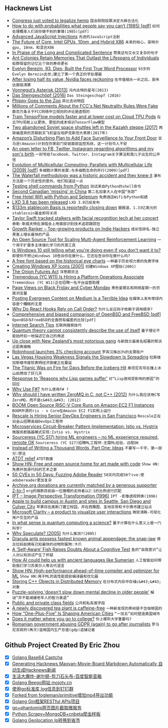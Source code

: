## Hacknews List


- [Congress just voted to legalize hemp](https://www.vox.com/policy-and-politics/2018/12/12/18136408/congress-hemp-marijuana-legalization-farm-bill)  `国会刚刚投票决定大麻合法化`
- [How to do with probabilities what people say you can’t (1985) [pdf]](https://ftp.cs.ucla.edu/pub/stat_ser/r49.pdf)  `如何处理概率人们说你做不到的事情(1985)[pdf]`
- [Advanced JavaScript Injections](https://brutelogic.com.br/blog/advanced-javascript-injections/)  `先进的JavaScript注射`
- [The Future of Core, Intel GPUs, 10nm, and Hybrid X86](https://www.anandtech.com/show/13699/intel-architecture-day-2018-core-future-hybrid-x86)  `未来的核心，英特尔gpu, 10nm，和混合X86`
- [In Praise of the Long and Complicated Sentence](https://lithub.com/in-praise-of-the-long-and-complicated-sentence/)  `赞美这句又长又复杂的句子`
- [Ant Colonies Retain Memories That Outlast the Lifespans of Individuals](https://www.smithsonianmag.com/science-nature/ant-colonies-retain-memories-outlast-lifespans-individuals-180971022/)  `蚁群保留的记忆比个体的寿命更长`
- [Evelyn Berezin, 93, Dies; Built the First True Word Processor](https://www.nytimes.com/2018/12/10/obituaries/evelyn-berezin-dead.html)  `93岁的Evelyn Berezin去世;建立了第一个真正的字处理器`
- [After losing half its value, Nvidia faces reckoning](https://techcrunch.com/2018/12/12/nvidia-perfect-storm/)  `在市值缩水一半之后，英伟达面临清算`
- [Vonnegut’s Asterisk (2013)](https://axelhow.com/2013/01/19/vonnegut-asterisk/)  `冯内古特的星号(2013)`
- [Das Steingeschöpf (2016)](http://strangehorizons.com/fiction/das-steingeschopf/)  `Das Steingeschopf (2016)`
- [Phippy Goes to the Zoo](https://www.cncf.io/phippy-goes-to-the-zoo-book/)  `菲比去动物园`
- [Millions of Comments About the FCC&#39;s Net Neutrality Rules Were Fake](https://www.buzzfeednews.com/article/kevincollier/feds-investigation-net-neutrality-comments)  `数百万条关于FCC网络中立规则的评论是虚假的`
- [Train TensorFlow models faster and at lower cost on Cloud TPU Pods](https://cloud.google.com/blog/products/ai-machine-learning/now-you-can-train-ml-models-faster-and-lower-cost-cloud-tpu-pods)  `在云TPU吊舱上以更快、更低的成本培训TensorFlow模型`
- [Two abandoned Soviet space shuttles left in the Kazakh steppe (2017)](http://edition.cnn.com/style/article/baikonur-buran-soviet-space-shuttle/index.html)  `两架被遗弃的苏联航天飞机留在哈萨克斯坦大草原(2017年)`
- [Amazon’s Disturbing Plan to Add Face Surveillance to Your Front Door](https://www.aclu.org/blog/privacy-technology/surveillance-technologies/amazons-disturbing-plan-add-face-surveillance-yo-0)  `亚马逊(Amazon)计划在你家前门安装面部监控系统，这一计划令人不安`
- [An open letter to FB, Twitter, Instagram regarding algorithms and my son&#39;s birth](https://twitter.com/gbrockell/status/1072589687489998848)  `一封写给facebook、Twitter、Instagram关于算法和我儿子出生的公开信`
- [Evolution of Multicellular Computing: Parallels with Multicellular Life (2009) [pdf]](http://www.evolutionofcomputing.org/Birmingham09Seminar.pdf)  `多细胞计算的发展:与多细胞生命的并行(2009)[pdf]`
- [The Waterfall methodology was a historic accident and they knew it](http://beza1e1.tuxen.de/waterfall.html)  `瀑布方法是一个历史性的意外，他们知道这一点`
- [Testing shell commands from Python](https://blog.esciencecenter.nl/testing-shell-commands-from-python-2a2ec87ebf71)  `测试来自Python的shell命令`
- [Second Canadian &#39;missing&#39; in China](https://www.bbc.com/news/world-asia-china-46548614)  `第二名加拿大人在中国“失踪”`
- [Free Hotel Wifi with Python and Selenium](https://gkbrk.com/2018/12/free-hotel-wifi-with-python-and-selenium/)  `免费酒店Wifi与Python和硒`
- [LXD 3.8 has been released](https://discuss.linuxcontainers.org/t/lxd-3-8-has-been-released/3450)  `LXD 3.8已经发布`
- [$133m stablecoin Basis is reportedly closing down](https://cryptonews.com/news/usd-133m-stablecoin-basis-is-reportedly-closing-down-3064.htm)  `据报道，1.33亿美元的stablecoin基金即将关闭`
- [Taylor Swift tracked stalkers with facial recognition tech at her concert](https://www.theverge.com/2018/12/12/18137984/taylor-swift-facial-recognition-tech-concert-attendees-stalkers)  `泰勒·斯威夫特在演唱会上用面部识别技术追踪跟踪狂`
- [Growth Ranker – Top-growing products on Indie Hackers](https://www.growthranker.com)  `成长性排名-独立黑客上增长最快的产品`
- [An Open Source Tool for Scaling Multi-Agent Reinforcement Learning](https://bair.berkeley.edu/blog/2018/12/12/rllib/)  `一个用于扩展多主体强化学习的开源工具`
- [Is Windows 10 still telling what you&#39;re doing even if you don&#39;t want it to?](https://www.zdnet.com/article/is-windows-10-still-telling-microsoft-what-youre-doing-even-if-you-dont-want-it-to/)  `即使你不想让Windows 10告诉你在做什么，它还在告诉你在做什么吗?`
- [A free font based on the historical eye charts](https://optician-sans.com/)  `一种基于历史视力表的免费字体`
- [Creating Windows XP Icons (2001)](https://msdn.microsoft.com/en-us/library/ms997636.aspx)  `创建Windows XP图标(2001)`
- [The Onion Futures Act](https://en.wikipedia.org/wiki/Onion_Futures_Act)  `洋葱期货法`
- [Tremendous (YC W11) Is Hiring a Platform Operations Associate](https://www.giftrocket.com/assets/jobs/Platform%20Operations%20Associate-9a8b3dbb736b2382253bf3644c926c4fbe8292a3952cd0750df9948b172ef95c.pdf)  `Tremendous (YC W11)正在招聘一名平台运营助理`
- [Page Views on Black Friday and Cyber Monday](https://blog.cloudflare.com/the-truth-about-black-friday-and-cyber-monday/)  `黑色星期五和网络星期一的页面浏览量`
- [Posting Evergreen Content on Medium Is a Terrible Idea](https://bts.nomadgate.com/medium-evergreen-content)  `在媒体上发布常绿内容是个糟糕的主意`
- [Why Do React Hooks Rely on Call Order?](https://overreacted.io/why-do-hooks-rely-on-call-order/)  `为什么反应钩子依赖于调用顺序?`
- [Comprehensive and biased comparison of OpenBSD and FreeBSD [pdf]](https://www.bsdfrog.org/pub/events/my_bsd_sucks_less_than_yours-AsiaBSDCon2017-paper.pdf)  `OpenBSD与FreeBSD的全面而有偏差的比较[pdf]`
- [Internet Search Tips](https://www.gwern.net/Search)  `互联网搜索技巧`
- [Quantum theory cannot consistently describe the use of itself](https://www.nature.com/articles/s41467-018-05739-8)  `量子理论不能始终如一地描述它自己的用途`
- [Up close with New Zealand’s most notorious gang](https://www.huckmag.com/art-and-culture/photography-2/up-close-with-new-zealands-most-notorious-gang/)  `与新西兰最臭名昭著的帮派近距离接触`
- [Robinhood launches 3% checking account](https://techcrunch.com/2018/12/13/robinhood-free-checking-and-savings-accounts/)  `罗宾汉推出3%的支票账户`
- [Las Vegas Housing Weakness Signals the Slowdown Is Spreading](https://www.wsj.com/articles/las-vegas-housing-weakness-signals-the-slowdown-is-spreading-11544702400)  `拉斯维加斯楼市疲软表明经济放缓正在蔓延`
- [The Titanic Was on Fire for Days Before the Iceberg Hit](https://medium.com/dialogue-and-discourse/the-titanic-was-on-fire-for-days-before-the-iceberg-hit-94fa26471dfa)  `泰坦尼克号在撞上冰山前燃烧了好几天`
- [Response to &#39;Reasons why Lisp games suffer&#39;](http://techsnuffle.com/2018/12/07/reasons-why-lisp-games-suffer-corrections)  `对“Lisp游戏受影响的原因”的回应`
- [Why Use F#?](https://fsharpforfunandprofit.com/why-use-fsharp/)  `为什么使用f# ?`
- [Why should I have written ZeroMQ in C, not C&#43;&#43; (2012)](http://250bpm.com/blog:4)  `为什么我应该用C写ZeroMQ，而不是c&#43;&#43; (2012)`
- [BOOM Open Source RISC-V Core Runs on Amazon EC2 F1 Instances](https://www.cnx-software.com/2018/12/13/boom-risc-v-core-amazon-ec2-f1/)  `BOOM开源的ris - v Core在Amazon EC2 F1实例上运行`
- [Rescale Is Hiring Senior DevOps Engineers in San Francisco](https://jobs.lever.co/rescale/5bbd7886-8b96-4bf6-a0be-c5df930b9fd3?lever-origin=applied&amp;lever-source%5B%5D=Hacker%20News)  `Rescale正在旧金山招聘高级DevOps工程师`
- [Microservices Circuit-Breaker Pattern Implementation: Istio vs. Hystrix](https://www.exoscale.com/syslog/istio-vs-hystrix-circuit-breaker/)  `微服务断路器模式实现:Istio vs. Hystrix`
- [Sourceress (YC S17) hiring ML engineers – no ML experience required, remote OK](https://www.sourceress.com/jobs/machine-learning-engineer)  `Sourceress (YC S17)招聘ML工程师-无需ML经验，远程OK`
- [Instead of Writing a Thousand Words, Part One: Ideas](https://www.laphamsquarterly.org/ideas-infographic/)  `不要写一千字，第一部分:想法`
- [ATDT relief](https://rachelbythebay.com/w/2018/12/11/ring/)  `ATDT救援`
- [Show HN: Free and open source home for art made with code](https://shadergif.com/)  `Show HN:免费开放源代码的艺术之家`
- [50 CVEs in 50 Days: Fuzzing Adobe Reader](https://research.checkpoint.com/50-adobe-cves-in-50-days/)  `50天内完成50个cve:使adobereader更加复杂`
- [Archive.org donations are currently matched by a generous supporter 2-to-1](https://archive.org/donate/)  `org的捐款目前由一位慷慨的支持者以2:1的比例进行匹配`
- [IPT – Image Perspective Transformation (1996)](http://www.fmwconcepts.com/fmw/ipt.html)  `IPT -影像透视转换(1996)`
- [Apple to build campus in Austin and sites in Seattle, San Diego and Culver City](https://www.apple.com/newsroom/2018/12/apple-to-build-new-campus-in-austin-and-add-jobs-across-the-us/)  `苹果将在奥斯汀建立校园，并在西雅图、圣地亚哥和卡尔弗市建立站点`
- [Microsoft Clarity – a product to visualize user interactions](https://blogs.bing.com/webmaster/november-2018/Introducing-Clarity-a-web-analytics-product)  `微软清晰-可视化用户交互的产品`
- [In what sense is quantum computing a science?](http://cognitivemedium.com/qc-a-science)  `量子计算在什么意义上是一门科学?`
- [Why Speculate? (2005)](http://larvatus.com/michael-crichton-why-speculate/)  `为什么推测?(2005)`
- [Dracula ants possess fastest known animal appendage: the snap-jaw](https://www.eurekalert.org/pub_releases/2018-12/uoia-dap120618.php)  `德古拉蚂蚁拥有已知最快的动物附属物:卡爪`
- [A ‘Self-Aware’ Fish Raises Doubts About a Cognitive Test](https://www.quantamagazine.org/a-self-aware-fish-raises-doubts-about-a-cognitive-test-20181212/)  `鱼的“自我意识”让人对认知测试产生了怀疑`
- [How AI could help us with ancient languages like Sumerian](http://www.bbc.com/future/story/20181207-how-ai-could-help-us-with-ancient-languages-like-sumerian)  `人工智能如何帮助我们学习苏美尔人等古代语言`
- [Show HN: High-performance ahead-of-time compiler and optimizer for ML](https://www.scss.tcd.ie/~andersan/projects/live/triNNity.html)  `Show HN:用于ML的高性能提前编译器和优化器`
- [Storing C&#43;&#43; Objects in Distributed Memory](https://people.eecs.berkeley.edu/~brock/blog/storing_cpp_objects.php)  `在分布式内存中存储c&#43;&#43;对象`
- [Puzzle-solving &#39;doesn&#39;t slow down mental decline in older people&#39;](https://www.nhs.uk/news/older-people/puzzle-solving-doesnt-slow-down-mental-decline-older-people/)  `解谜“并不能减缓老年人的智力衰退”`
- [Public and private class fields](https://developers.google.com/web/updates/2018/12/class-fields)  `公共和私有类字段`
- [A newly discovered tea plant is caffeine-free](https://www.economist.com/science-and-technology/2018/11/17/a-newly-discovered-tea-plant-is-caffeine-free)  `一种新发现的茶树是不含咖啡因的`
- [How “One-Plus-Five” Is Shaping American Cities](http://archplanbaltimore.blogspot.com/2015/03/how-one-plus-five-is-shaping-american_27.html)  `“一加五”如何塑造美国城市`
- [Does it matter where you go to college?](https://www.theatlantic.com/ideas/archive/2018/12/does-it-matter-where-you-go-college/577816/)  `你上哪所大学重要吗?`
- [Romanian government abusing GDPR (again) to go after journalists](https://twitter.com/AFiscutean/status/1073243007376416769)  `罗马尼亚政府(再次)滥用国内生产总值(gdp)追捕记者`

## Github Project Created By Eric Zhou

- [x] [Golang Base64 Captcha](https://github.com/mojocn/base64Captcha)
- [x] [Generating Hacknews Maoyan-Movie-Board Markdown Automatically 自动生成Hacknews新闻](https://github.com/dejavuzhou/md-genie)
- [x] [生活大爆炸-谢尔顿-剪刀石头布-百度智能音箱](https://github.com/mojocn/dueros-bang-game)
- [x] [Golang Beego网站 mojotv.cn](https://github.com/mojocn/www.mojotv.cn)
- [x] [使用go标准库,log信息到钉钉群](https://github.com/mojocn/dooger)
- [x] [Forked from fogleman/primitive增加mp4导出功能](https://github.com/mojocn/primitive)
- [x] [Golang Gin框架RESTful APIs项目](https://github.com/JJJJJJJerk/ezier-golang-web-api-framework)
- [x] [go+phantomjs网页图片截取微服务](https://github.com/mojocn/screen_shot)
- [x] [Python Scrapy+MongoDB+cnbeta爬虫样板](https://github.com/mojocn/scrapy_mongodb_boilerplate_cnbeta)
- [x] [Golang Geolocation Ip转换到省市](https://github.com/mojocn/ip2location)
